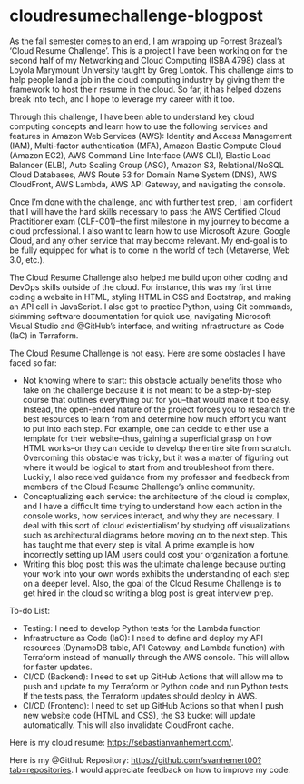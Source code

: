 # cloudresumechallenge-blogpost

As the fall semester comes to an end, I am wrapping up Forrest Brazeal’s ‘Cloud Resume Challenge’. This is a project I have been working on for the second half of my Networking and Cloud Computing (ISBA 4798) class at Loyola Marymount University taught by Greg Lontok. This challenge aims to help people land a job in the cloud computing industry by giving them the framework to host their resume in the cloud. So far, it has helped dozens break into tech, and I hope to leverage my career with it too.

Through this challenge, I have been able to understand key cloud computing concepts and learn how to use the following services and features in Amazon Web Services (AWS): Identity and Access Management (IAM), Multi-factor authentication (MFA), Amazon Elastic Compute Cloud (Amazon EC2), AWS Command Line Interface (AWS CLI), Elastic Load Balancer (ELB), Auto Scaling Group (ASG), Amazon S3, Relational/NoSQL Cloud Databases, AWS Route 53 for Domain Name System (DNS), AWS CloudFront, AWS Lambda, AWS API Gateway, and navigating the console.

Once I’m done with the challenge, and with further test prep, I am confident that I will have the hard skills necessary to pass the AWS Certified Cloud Practitioner exam (CLF-C01)–the first milestone in my journey to become a cloud professional. I also want to learn how to use Microsoft Azure, Google Cloud, and any other service that may become relevant. My end-goal is to be fully equipped for what is to come in the world of tech (Metaverse, Web 3.0, etc.).

The Cloud Resume Challenge also helped me build upon other coding and DevOps skills outside of the cloud. For instance, this was my first time coding a website in HTML, styling HTML in CSS and Bootstrap, and making an API call in JavaScript. I also got to practice Python, using Git commands, skimming software documentation for quick use, navigating Microsoft Visual Studio and @GitHub’s interface, and writing Infrastructure as Code (IaC) in Terraform.

The Cloud Resume Challenge is not easy. Here are some obstacles I have faced so far:
- Not knowing where to start: this obstacle actually benefits those who take on the challenge because it is not meant to be a step-by-step course that outlines everything out for you–that would make it too easy. Instead, the open-ended nature of the project forces you to research the best resources to learn from and determine how much effort you want to put into each step. For example, one can decide to either use a template for their website–thus, gaining a superficial grasp on how HTML works–or they can decide to develop the entire site from scratch. Overcoming this obstacle was tricky, but it was a matter of figuring out where it would be logical to start from and troubleshoot from there. Luckily, I also received guidance from my professor and feedback from members of the Cloud Resume Challenge’s online community.
- Conceptualizing each service: the architecture of the cloud is complex, and I have a difficult time trying to understand how each action in the console works, how services interact, and why they are necessary. I deal with this sort of ‘cloud existentialism’ by studying off visualizations such as architectural diagrams before moving on to the next step. This has taught me that every step is vital. A prime example is how incorrectly setting up IAM users could cost your organization a fortune.
- Writing this blog post: this was the ultimate challenge because putting your work into your own words exhibits the understanding of each step on a deeper level. Also, the goal of the Cloud Resume Challenge is to get hired in the cloud so writing a blog post is great interview prep.

To-do List:
- Testing: I need to develop Python tests for the Lambda function
- Infrastructure as Code (IaC): I need to define and deploy my API resources (DynamoDB table, API Gateway, and Lambda function) with Terraform instead of manually through the AWS console. This will allow for faster updates.
- CI/CD (Backend): I need to set up GitHub Actions that will allow me to push and update to my Terraform or Python code and run Python tests. If the tests pass, the Terraform updates should deploy in AWS.
- CI/CD (Frontend): I need to set up GitHub Actions so that when I push new website code (HTML and CSS), the S3 bucket will update automatically. This will also invalidate CloudFront cache.

Here is my cloud resume: https://sebastianvanhemert.com/.

Here is my @Github Repository: https://github.com/svanhemert00?tab=repositories. I would appreciate feedback on how to improve my code.
